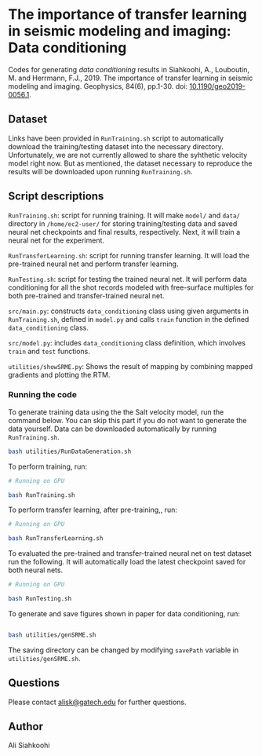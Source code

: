 # The importance of transfer learning in seismic modeling and imaging: Data conditioning

Codes for generating _data conditioning_ results in Siahkoohi, A., Louboutin, M. and Herrmann, F.J., 2019. The importance of transfer learning in seismic modeling and imaging. Geophysics, 84(6), pp.1-30.  doi: [10.1190/geo2019-0056.1](https://doi.org/10.1190/geo2019-0056.1).

## Dataset

Links have been provided in `RunTraining.sh` script to automatically download the training/testing dataset into the necessary directory. Unfortunately, we are not currently allowed to share the syhthetic velocity model right now. But as mentioned, the dataset necessary to reproduce the results will be downloaded upon running `RunTraining.sh`\.

## Script descriptions

`RunTraining.sh`\: script for running training. It will make `model/` and `data/` directory in `/home/ec2-user/` for storing training/testing data and saved neural net checkpoints and final results, respectively. Next, it will train a neural net for the experiment.

`RunTransferLearning.sh`\: script for running transfer learning. It will load the pre-trained neural net and perform transfer learning.

`RunTesting.sh`\: script for testing the trained neural net. It will perform data conditioning for all the shot records modeled with free-surface multiples for both pre-trained and transfer-trained neural net.

`src/main.py`\: constructs `data_conditioning` class using given arguments in `RunTraining.sh`\, defined in `model.py` and calls `train` function in the defined  `data_conditioning` class.

`src/model.py`: includes `data_conditioning` class definition, which involves `train` and `test` functions.

`utilities/showSRME.py`\: Shows the result of mapping by combining mapped gradients and plotting the RTM.


### Running the code


To generate training data using the the Salt velocity model, run the command below. You can skip this part if you do not want to generate the data yourself. Data can be downloaded automatically by running `RunTraining.sh`\.

```bash
bash utilities/RunDataGeneration.sh
```


To perform training, run:

```bash
# Running on GPU

bash RunTraining.sh

```


To perform transfer learning, after pre-training,, run:

```bash
# Running on GPU

bash RunTransferLearning.sh

```


To evaluated the pre-trained and transfer-trained neural net on test dataset run the following. It will automatically load the latest checkpoint saved for both neural nets.

```bash
# Running on GPU

bash RunTesting.sh

```


To generate and save figures shown in paper for data conditioning, run:

```bash

bash utilities/genSRME.sh

```


The saving directory can be changed by modifying `savePath` variable in `utilities/genSRME.sh`\.


## Questions

Please contact alisk@gatech.edu for further questions.


## Author

Ali Siahkoohi
